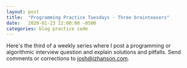```yaml
---
layout: post
title:  "Programming Practice Tuesdays - Three brainteasers"
date:   2020-01-23 12:00:00 -0500
categories: blog practice code
---
```

<script type="text/javascript" async
  src="https://cdn.mathjax.org/mathjax/latest/MathJax.js?config=TeX-MML-AM_CHTML">
</script>

Here's the third of a weekly series where I post a programming or algorithmic interview question and explain solutions and pitfalls. Send comments or corrections to [josh@jzhanson.com](mailto:josh@jzhanson.com).


